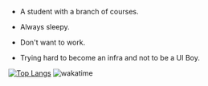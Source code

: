 - A student with a branch of courses.

- Always sleepy.

- Don't want to work.

- Trying hard to become an infra and not to be a UI Boy.

[![Top Langs](https://github-readme-stats.vercel.app/api/top-langs/?username=noneback&hide=html&&layout=compact)](https://github.com/anuraghazra/github-readme-stats)
![wakatime](https://github-readme-stats.vercel.app/api/wakatime?username=noneback&&layout=compact)
